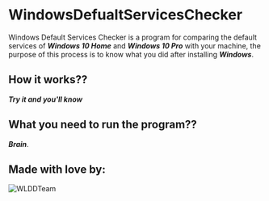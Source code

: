 # WindowsDefualtServicesChecker
Windows Default Services Checker is a program for comparing the default services of **_Windows 10 Home_** and **_Windows 10 Pro_** with your machine, the purpose of this process is to know what you did after installing **_Windows_**.
## How it works??
**_Try it and you'll know_**
## What you need to run the program??
**_Brain_**.
## Made with love by:
![WLDDTeam](WLDDTeamLogo.png)
